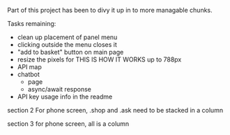 Part of this project has been to divy it up in to more managable chunks.

Tasks remaining:
- clean up placement of panel menu
- clicking outside the menu closes it
- "add to basket" button on main page
- resize the pixels for THIS IS HOW IT WORKS up to 788px
- API map
- chatbot
   - page
   - async/await response
- API key usage info in the readme

section 2
For phone screen, .shop and .ask need to be stacked in a column

section 3
for phone screen, all is a column
